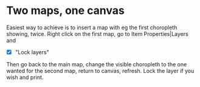 # Two maps, one canvas
Easiest way to achieve is to insert a map with eg the first choropleth showing, twice. Right click on the first map, go to Item Properties|Layers and 
- [x] "Lock layers"

Then go back to the main map, change the visible choropleth to the one wanted for the second map, return to canvas, refresh. Lock the layer if you wish and print. 